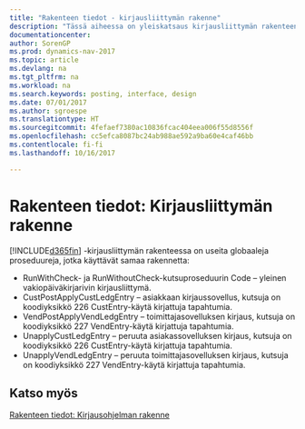 ```yaml
---
title: "Rakenteen tiedot - kirjausliittymän rakenne"
description: "Tässä aiheessa on yleiskatsaus kirjausliittymän rakenteen yleisistä toimintaohjeista."
documentationcenter: 
author: SorenGP
ms.prod: dynamics-nav-2017
ms.topic: article
ms.devlang: na
ms.tgt_pltfrm: na
ms.workload: na
ms.search.keywords: posting, interface, design
ms.date: 07/01/2017
ms.author: sgroespe
ms.translationtype: HT
ms.sourcegitcommit: 4fefaef7380ac10836fcac404eea006f55d8556f
ms.openlocfilehash: cc5efca8087bc24ab988ae592a9ba60e4caf46bb
ms.contentlocale: fi-fi
ms.lasthandoff: 10/16/2017

---
```

# <a name="design-details-posting-interface-structure"></a>Rakenteen tiedot: Kirjausliittymän rakenne
[!INCLUDE[d365fin](includes/d365fin_md.md)] -kirjausliittymän rakenteessa on useita globaaleja proseduureja, jotka käyttävät samaa rakennetta:  
  
* RunWithCheck- ja RunWithoutCheck-kutsuproseduurin Code – yleinen vakiopäiväkirjarivin kirjausliittymä.  
* CustPostApplyCustLedgEntry – asiakkaan kirjaussovellus, kutsuja on koodiyksikkö 226 CustEntry-käytä kirjattuja tapahtumia.  
* VendPostApplyVendLedgEntry – toimittajasovelluksen kirjaus, kutsuja on koodiyksikkö 227 VendEntry-käytä kirjattuja tapahtumia.  
* UnapplyCustLedgEntry – peruuta asiakassovelluksen kirjaus, kutsuja on koodiyksikkö 226 CustEntry-käytä kirjattuja tapahtumia.  
* UnapplyVendLedgEntry – peruuta toimittajasovelluksen kirjaus, kutsuja on koodiyksikkö 227 VendEntry-käytä kirjattuja tapahtumia.  
  
## <a name="see-also"></a>Katso myös  
[Rakenteen tiedot: Kirjausohjelman rakenne](design-details-posting-engine-structure.md)
